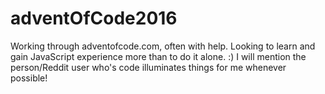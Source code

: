 # adventOfCode2016
Working through adventofcode.com, often with help. Looking to learn and gain JavaScript experience more than to do it alone. :) 
I will mention the person/Reddit user who's code illuminates things for me whenever possible! 
